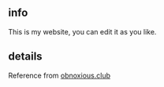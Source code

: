 ## info

This is my website, you can edit it as you like. <a href="xsyxv.xyz"></a>

## details

Reference from <a href="https://github.com/Lumm1t/obnoxious.club">obnoxious.club</a>
